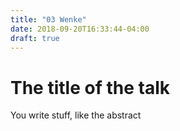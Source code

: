 ```yaml
---
title: "03 Wenke"
date: 2018-09-20T16:33:44-04:00
draft: true
---
```


# The title of the talk

You write stuff, like the abstract